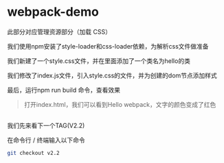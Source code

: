 # webpack-demo

此部分对应管理资源部分（加载 CSS）

我们使用npm安装了style-loader和css-loader依赖，为解析css文件做准备

我们新建了一个style.css文件，并在里面添加了一个类名为hello的类

我们修改了index.js文件，引入style.css的文件，并为创建的dom节点添加样式

最后，运行npm run build 命令，查看效果

> 打开index.html，我们可以看到Hello webpack，文字的颜色变成了红色

## 

我们先来看下一个TAG(V2.2)

在命令行 / 终端输入以下命令

```bash
git checkout v2.2
```





